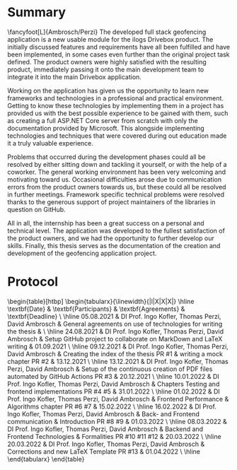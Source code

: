 # Summary
\fancyfoot[L]{Ambrosch/Perzi}
The developed full stack geofencing application is a new usable module for the ilogs Drivebox product. The initially discussed features and requirements have all been fulfilled and have been implemented, in some cases even further than the original project task defined. The product owners were highly satisfied with the resulting product, immediately passing it onto the main development team to integrate it into the main Drivebox application. 

Working on the application has given us the opportunity to learn new frameworks and technologies in a professional and practical environment. Getting to know these technologies by implementing them in a project has provided us with the best possible experience to be gained with them, such as creating a full ASP.NET Core server from scratch with only the documentation provided by Microsoft. This alongside implementing technologies and techniques that were covered during out education made it a truly valuable experience.

Problems that occurred during the development phases could all be resolved by either sitting down and tackling it yourself, or with the help of a coworker. The general working environment has been very welcoming and motivating toward us. Occasional difficulties arose due to communication errors from the product owners towards us, but these could all be resolved in further meetings. Framework specific technical problems were resolved thanks to the generous support of project maintainers of the libraries in question on GitHub.

All in all, the internship has been a great success on a personal and technical level. The application was developed to the fullest satisfaction of the product owners, and we had the opportunity to further develop our skills. Finally, this thesis serves as the documentation of the creation and development of the geofencing application project.

# Protocol
\begin{table}[htbp]
\begin{tabularx}{\linewidth}{|l|X|X|X|}
\hline
\textbf{Date} & \textbf{Participants}                              & \textbf{Agreements}                                                              & \textbf{Deadline} \\ \hline
05.08.2021    & DI Prof. Ingo Kofler, Thomas Perzi, David Ambrosch & General agreements on use of technologies for writing the thesis                 &                   \\ \hline
24.08.2021    & DI Prof. Ingo Kofler, Thomas Perzi, David Ambrosch & Setup GitHub project to collaborate on MarkDown and LaTeX writing                & 01.09.2021        \\ \hline
09.12.2021    & DI Prof. Ingo Kofler, Thomas Perzi, David Ambrosch & Creating the index of the thesis PR \#1 \& writing a mock chapter PR \#2         & 13.12.2021        \\ \hline
13.12.2021    & DI Prof. Ingo Kofler, Thomas Perzi, David Ambrosch & Setup of the continuous creation of PDF files automated by GitHub Actions PR \#3 & 20.12.2021        \\ \hline
10.01.2022    & DI Prof. Ingo Kofler, Thomas Perzi, David Ambrosch & Chapters Testing and frontend implementations PR \#4 \#5                         & 31.01.2022        \\ \hline
01.02.2022    & DI Prof. Ingo Kofler, Thomas Perzi, David Ambrosch & Frontend Performance \& Algorithms chapter PR \#6 \#7                            & 15.02.2022        \\ \hline
16.02.2022    & DI Prof. Ingo Kofler, Thomas Perzi, David Ambrosch & Back- and Frontend communication \& Introduction PR \#8 \#9                      & 01.03.2022        \\ \hline
08.03.2022    & DI Prof. Ingo Kofler, Thomas Perzi, David Ambrosch & Backend and Frontend Technologies \& Formalities PR \#10 \#11 \#12               & 20.03.2022        \\ \hline
20.03.2022    & DI Prof. Ingo Kofler, Thomas Perzi, David Ambrosch & Corrections and new LaTeX Template PR \#13                                       & 01.04.2022        \\ \hline
\end{tabularx}
\end{table}